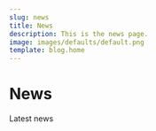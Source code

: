 ```yaml
---
slug: news
title: News
description: This is the news page. 
image: images/defaults/default.png
template: blog.home
---
```


# News

Latest news
